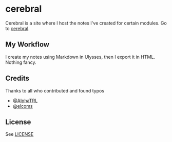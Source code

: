 # cerebral
Cerebral is a site where I host the notes I've created for certain modules. Go to [cerebral](http://cerebral.chester.how).

## My Workflow
I create my notes using Markdown in Ulysses, then I export it in HTML. Nothing fancy.

## Credits
Thanks to all who contributed and found typos
- [@AlphaTRL](https://github.com/AlphaTRL)
- [@elcoms](https://github.com/elcoms)

## License
See [LICENSE](https://github.com/chesterhow/cerebral/blob/master/LICENSE)
